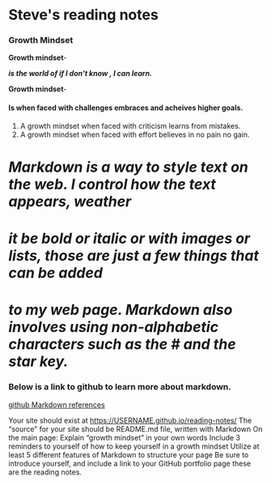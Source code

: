 # Steve's reading notes

### Growth Mindset

**Growth mindset**-
 
 ***is the world of if I don't know , I can learn.***

**Growth mindset**- 
#### Is when faced with challenges embraces and acheives higher goals.
1. A growth mindset when faced with criticism learns from mistakes.
1. A growth mindset when faced with effort believes in no pain no gain.

  # ***Markdown is a way to style text on the web. I control how the text appears, weather*** 
  # ***it be bold or italic or with images or lists, those are just a few things that can be added***
  # ***to my web page. Markdown also involves using non-alphabetic characters such as the # and the star key.***
  
  ### Below is a link to github to learn more about markdown.
  [github Markdown references](https://docs.github.com/en/github/writing-on-github/basic-writing-and-formatting-syntax)



Your site should exist at https://USERNAME.github.io/reading-notes/
The “source” for your site should be README.md file, written with Markdown
On the main page:
Explain “growth mindset” in your own words
Include 3 reminders to yourself of how to keep yourself in a growth mindset
Utilize at least 5 different features of Markdown to structure your page
Be sure to introduce yourself, and include a link to your GitHub portfolio page
these are the reading notes.
